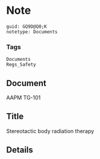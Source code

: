 # Note
```
guid: GQ9D@Q0;K
notetype: Documents
```

### Tags
```
Documents
Regs_Safety
```

## Document
AAPM TG-101

## Title
Stereotactic body radiation therapy

## Details

